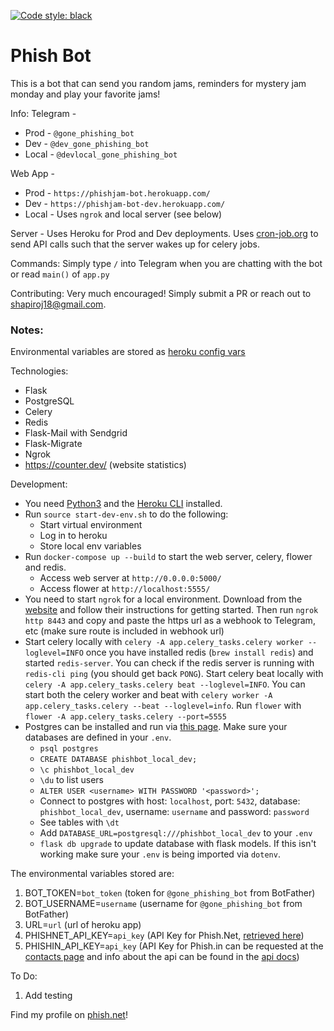 [![Code style: black](https://img.shields.io/badge/code%20style-black-000000.svg)](https://github.com/psf/black)


# Phish Bot

This is a bot that can send you random jams, reminders for mystery jam monday and play your favorite jams!

Info:
Telegram -
  * Prod - `@gone_phishing_bot`
  * Dev - `@dev_gone_phishing_bot`
  * Local - `@devlocal_gone_phishing_bot`

Web App -
  * Prod - `https://phishjam-bot.herokuapp.com/`
  * Dev - `https://phishjam-bot-dev.herokuapp.com/`
  * Local - Uses `ngrok` and local server (see below)

Server - 
Uses Heroku for Prod and Dev deployments. Uses [cron-job.org](https://cron-job.org/en/) to send API calls such that the server wakes up for celery jobs.

Commands:
Simply type `/` into Telegram when you are chatting with the bot or read `main()` of   `app.py`

Contributing:
Very much encouraged! Simply submit a PR or reach out to shapiroj18@gmail.com.

### Notes:
Environmental variables are stored as [heroku config vars](https://devcenter.heroku.com/articles/config-vars)

Technologies:
* Flask
* PostgreSQL
* Celery
* Redis
* Flask-Mail with Sendgrid
* Flask-Migrate
* Ngrok
* https://counter.dev/ (website statistics)

Development:
* You need [Python3](https://www.python.org/downloads/) and the [Heroku CLI](https://devcenter.heroku.com/articles/heroku-cli#download-and-install) installed.
* Run `source start-dev-env.sh` to do the following:
  * Start virtual environment
  * Log in to heroku
  * Store local env variables
* Run `docker-compose up --build` to start the web server, celery, flower and redis.
  * Access web server at `http://0.0.0.0:5000/`
  * Access flower at `http://localhost:5555/`
* You need to start `ngrok` for a local environment. Download from the [website](https://ngrok.com/download) and follow their instructions for getting started. Then run `ngrok http 8443` and copy and paste the https url as a webhook to Telegram, etc (make sure route is included in webhook url)
* Start celery locally with `celery -A app.celery_tasks.celery worker --loglevel=INFO` once you have installed redis (`brew install redis`) and started `redis-server`. You can check if the redis server is running with `redis-cli ping` (you should get back `PONG`). Start celery beat locally with `celery -A app.celery_tasks.celery beat --loglevel=INFO`. You can start both the celery worker and beat with `celery worker -A app.celery_tasks.celery --beat --loglevel=info`. Run `flower` with `flower -A app.celery_tasks.celery --port=5555`
* Postgres can be installed and run via [this page](https://wiki.postgresql.org/wiki/Homebrew). Make sure your databases are defined in your `.env`.
  * `psql postgres`
  * `CREATE DATABASE phishbot_local_dev;`
  * `\c phishbot_local_dev`
  * `\du` to list users
  * `ALTER USER <username> WITH PASSWORD '<password>';`
  * Connect to postgres with host: `localhost`, port: `5432`, database: `phishbot_local_dev`, username: `username` and password: `password`
  * See tables with `\dt`
  * Add `DATABASE_URL=postgresql:///phishbot_local_dev` to your `.env`
  * `flask db upgrade` to update database with flask models. If this isn't working make sure your `.env` is being imported via `dotenv`.

The environmental variables stored are:
1. BOT_TOKEN=`bot_token` (token for `@gone_phishing_bot` from BotFather)
2. BOT_USERNAME=`username` (username for `@gone_phishing_bot` from BotFather)
3. URL=`url` (url of heroku app)
4. PHISHNET_API_KEY=`api_key` (API Key for Phish.Net, [retrieved here](https://api.phish.net/request-key))
5. PHISHIN_API_KEY=`api_key` (API Key for Phish.in can be requested at the [contacts page](https://phish.in/contact-info) and info about the api can be found in the [api docs](https://phish.in/api-docs))

To Do:
1.  Add testing

Find my profile on [phish.net](https://phish.net/user/harpua18)!
